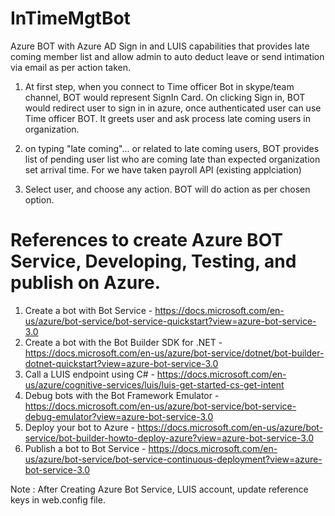 # InTimeMgtBot
Azure BOT with Azure AD Sign in and LUIS capabilities that provides late coming member list and allow admin to auto deduct leave or send intimation via email as per action taken.


1.	At first step, when you connect to Time officer Bot in skype/team channel, 
BOT would represent SignIn Card. On clicking Sign in, BOT would redirect user to sign in in azure, 
once authenticated user can use Time officer BOT. It greets user and ask process late coming users in organization.

2. on typing "late coming"... or related to late coming users, BOT provides list of pending user list who are coming late than expected organization set arrival time. For we have taken payroll API (existing applciation)

3. Select user, and choose any action. BOT will do action as per chosen option.


# References to create Azure BOT Service, Developing, Testing, and publish on Azure.

1. Create a bot with Bot Service - https://docs.microsoft.com/en-us/azure/bot-service/bot-service-quickstart?view=azure-bot-service-3.0
2. Create a bot with the Bot Builder SDK for .NET - https://docs.microsoft.com/en-us/azure/bot-service/dotnet/bot-builder-dotnet-quickstart?view=azure-bot-service-3.0
3. Call a LUIS endpoint using C# - https://docs.microsoft.com/en-us/azure/cognitive-services/luis/luis-get-started-cs-get-intent
4. Debug bots with the Bot Framework Emulator -  https://docs.microsoft.com/en-us/azure/bot-service/bot-service-debug-emulator?view=azure-bot-service-3.0
5. Deploy your bot to Azure - https://docs.microsoft.com/en-us/azure/bot-service/bot-builder-howto-deploy-azure?view=azure-bot-service-3.0
6. Publish a bot to Bot Service - https://docs.microsoft.com/en-us/azure/bot-service/bot-service-continuous-deployment?view=azure-bot-service-3.0
 

  
Note : After Creating Azure Bot Service, LUIS account,  update reference keys in web.config file.
  
  
  
  
  
  
  
  
  
  
 
 
 

 
